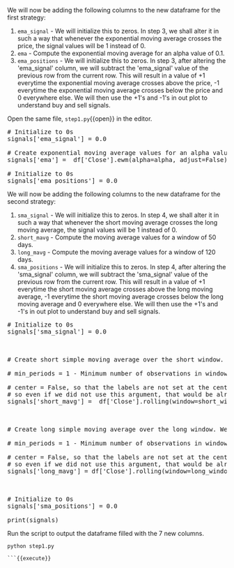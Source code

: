 We will now be adding the following columns to the new dataframe for the first strategy:

1. `ema_signal` - We will initialize this to zeros. In step 3, we shall alter it in such a way that whenever the exponential moving average crosses the price, the signal values will be 1 instead of 0.
2. `ema` - Compute the exponential moving average for an alpha value of 0.1.
3. `ema_positions` - We will initialize this to zeros. In step 3, after altering the 'ema_signal' column, we will subtract the 'ema_signal' value of the previous row from the current row. This will result in a value of +1 everytime the exponential moving average crosses above the price, -1 everytime the exponential moving average crosses below the price and 0 everywhere else. We will then use the +1's and -1's in out plot to understand buy and sell signals.

Open the same file, `step1.py`{{open}}  in the editor.

<pre class="file" data-filename="step1.py" data-target="append">
# Initialize to 0s
signals['ema_signal'] = 0.0

# Create exponential moving average values for an alpha value
signals['ema'] =  df['Close'].ewm(alpha=alpha, adjust=False).mean()

# Initialize to 0s
signals['ema_positions'] = 0.0
</pre>

We will now be adding the following columns to the new dataframe for the second strategy:

1. `sma_signal` - We will initialize this to zeros. In step 4, we shall alter it in such a way that whenever the short moving average crosses the long moving average, the signal values will be 1 instead of 0.
2. `short_mavg` - Compute the moving average values for a window of 50 days.
3. `long_mavg` - Compute the moving average values for a window of 120 days.
4. `sma_positions` - We will initialize this to zeros. In step 4, after altering the 'sma_signal' column, we will subtract the 'sma_signal' value of the previous row from the current row. This will result in a value of +1 everytime the short moving average crosses above the long moving average, -1 everytime the short moving average crosses below the long moving average and 0 everywhere else. We will then use the +1's and -1's in out plot to understand buy and sell signals.

<pre class="file" data-filename="step1.py" data-target="append">
# Initialize to 0s
signals['sma_signal'] = 0.0



# Create short simple moving average over the short window. We use the following arguments for the 'rolling' method

# min_periods = 1 - Minimum number of observations in window required to have a value (otherwise result is NA).  

# center = False, so that the labels are not set at the center of the window (default value is actually False, 
# so even if we did not use this argument, that would be alright).   
signals['short_mavg'] =  df['Close'].rolling(window=short_window, min_periods=1, center=False).mean()



# Create long simple moving average over the long window. We use the following arguments for the 'rolling' method

# min_periods = 1 - Minimum number of observations in window required to have a value (otherwise result is NA).  

# center = False, so that the labels are not set at the center of the window (default value is actually False, 
# so even if we did not use this argument, that would be alright).  
signals['long_mavg'] = df['Close'].rolling(window=long_window, min_periods=1, center=False).mean()



# Initialize to 0s
signals['sma_positions'] = 0.0

print(signals)
</pre>


Run the script to output the dataframe filled with the 7 new columns.

```
python step1.py

```{{execute}}